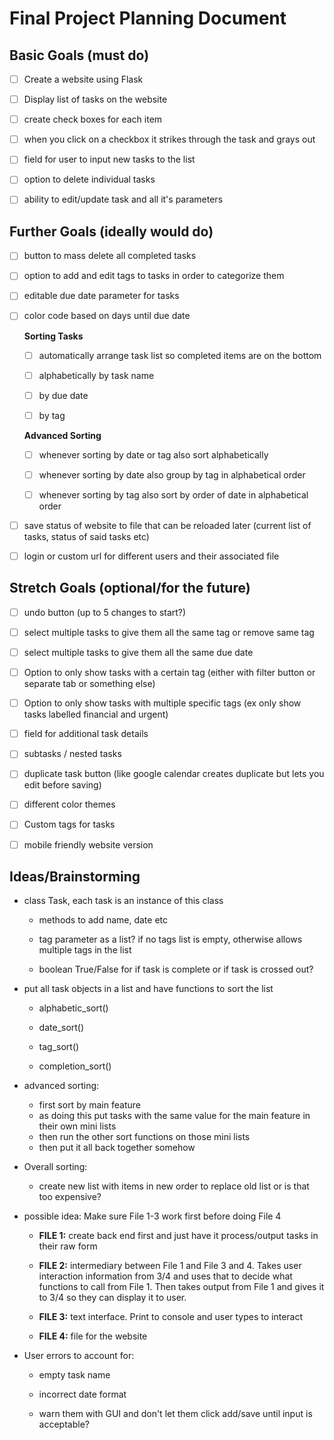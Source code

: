 # 

# Final Project Planning Document

## Basic Goals (must do)

- [ ] Create a website using Flask

- [ ] Display list of tasks on the website

- [ ] create check boxes for each item

- [ ] when you click on a checkbox it strikes through the task and grays out

- [ ] field for user to input new tasks to the list

- [ ] option to delete individual tasks

- [ ] ability to edit/update task and all it's parameters

## Further Goals (ideally would do)

- [ ] button to mass delete all completed tasks

- [ ] option to add and edit tags to tasks in order to categorize them

- [ ] editable due date parameter for tasks

- [ ] color code based on days until due date
  
  **Sorting Tasks**
  
  - [ ] automatically arrange task list so completed items are on the bottom
  
  - [ ] alphabetically by task name
  
  - [ ] by due date
  
  - [ ] by tag
  
  **Advanced Sorting**
  
  - [ ] whenever sorting by date or tag also sort alphabetically
  
  - [ ] whenever sorting by date also group by tag in alphabetical order
  
  - [ ] whenever sorting by tag also sort by order of date in alphabetical order

- [ ] save status of website to file that can be reloaded later (current list of tasks, status of said tasks etc)

- [ ] login or custom url for different users and their associated file

## Stretch Goals (optional/for the future)

- [ ] undo button (up to 5 changes to start?)

- [ ] select multiple tasks to give them all the same tag or remove same tag

- [ ] select multiple tasks to give them all the same due date

- [ ] Option to only show tasks with a certain tag (either with filter button or separate tab or something else)

- [ ] Option to only show tasks with multiple specific tags (ex only show tasks labelled financial and urgent)

- [ ] field for additional task details

- [ ] subtasks / nested tasks

- [ ] duplicate task button (like google calendar creates duplicate but lets you edit before saving)

- [ ] different color themes

- [ ] Custom tags for tasks

- [ ] mobile friendly website version

## Ideas/Brainstorming

* class Task, each task is an instance of this class
  
  * methods to add name, date etc
  
  * tag parameter as a list? if no tags list is empty, otherwise allows multiple tags in the list
  
  * boolean True/False for if task is complete or if task is crossed out?

* put all task objects in a list and have functions to sort the list
  
  * alphabetic_sort()
  
  * date_sort()
  
  * tag_sort()
  
  * completion_sort()

* advanced sorting:
  
  * first sort by main feature
  * as doing this put tasks with the same value for the main feature in their own mini lists
  * then run the other sort functions on those mini lists
  * then put it all back together somehow

* Overall sorting:
  
  * create new list with items in new order to replace old list or is that too expensive?

* possible idea: Make sure File 1-3 work first before doing File 4
  
  * **FILE 1:** create back end first and just have it process/output tasks in their raw form
  
  * **FILE 2:** intermediary between File 1 and File 3 and 4. Takes user interaction information from 3/4 and uses that to decide what functions to call from File 1. Then takes output from File 1 and gives it to 3/4 so they can display it to user.
  
  * **FILE 3:** text interface. Print to console and user types to interact
  
  * **FILE 4:** file for the website

* User errors to account for:
  
  * empty task name
  
  * incorrect date format
  
  * warn them with GUI and don't let them click add/save until input is acceptable?
